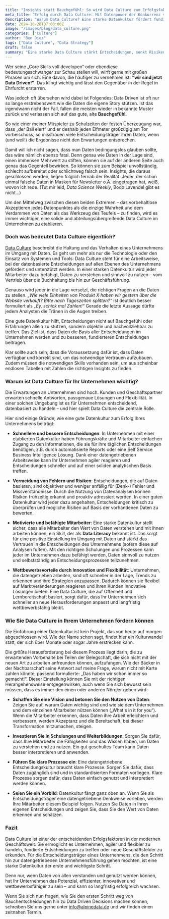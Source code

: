 ```yaml
---
title: "Insights statt Bauchgefühl: So wird Data Culture zum Erfolgsfaktor"
meta_title: "Erfolg durch Data Culture: Mit Datenpower der Konkurrenz voraus"
description: "Warum Data Culture? Eine starke Datenkultur fördert fundierte Entscheidungen, senkt Risiken und schafft Vorteile. Datenpower wird Basis für Erfolg und Effizienz."
date: 2024-10-28T07:00:00Z
image: "/images/blog/data_culture.png"
categories: ["Culture"]
author: "Ben Diez"
tags: ["Data Culture", "Data Strategy"]
draft: false
summary: "Eine starke Data Culture stärkt Entscheidungen, senkt Risiken und schafft Wettbewerbsvorteile. Sind Sie bereit für die Transformation zur Data Driven Company?"
---
```


Wer seine „Core Skills voll developen“ oder ebendiese bedeutungsschwanger zur Schau stellen will, wirft gerne mit großen Phrasen um sich. Eine davon, die häufiger zu vernehmen ist: **"wir sind jetzt Data Driven!"**. Das klingt wichtig und lässt den Gegenüber in der Regel in Ehrfurcht erstarren. 

Was jedoch oft übersehen wird dabei ist Folgendes: Data Driven ist oft nur so lange erstrebenswert wie die Daten die eigene Story stützen. Ist das irgendwann nicht der Fall, fallen die meisten wieder in bekannte Muster zurück und verlassen sich auf das gute, alte **Bauchgefühl**. 

So wie einer meiner Mitspieler zu Schulzeiten der festen Überzeugung war, dass „der Ball eiert“ und er deshalb jeden Elfmeter großzügig am Tor vorbeischoss, so misstrauen viele Entscheidungsträger ihren Daten, wenn (und weil!) die Ergebnisse nicht den Erwartungen entsprechen.

Damit will ich nicht sagen, dass man Daten bedingungslos glauben sollte, das wäre nämlich ebenso fatal. Denn genau wie Daten in der Lage sind, einen immensen Mehrwert zu stiften, können sie auf der anderen Seite auch genau das Gegenteil bewirken. So können sie zum Beispiel unvollständig, schlecht aufbereitet oder schlichtweg falsch sein. Insights, die daraus geschlossen werden, liegen folglich fernab der Realität. Jeder, der schon einmal falsche Daten in Masken für Newsletter o.Ä. eingetragen hat, weiß, wovon ich rede. (Tut mir leid, *Data Science Weekly*, Bodo Lavendel gibt es nicht…)

Um den Mittelweg zwischen diesen beiden Extremen – das vorbehaltlose Akzeptieren jedes Datenpunktes als die einzige Wahrheit und dem Verdammen von Daten als das Werkzeug des Teufels – zu finden, wird es immer wichtiger, eine solide und abteilungsübergreifende Data Culture im Unternehmen zu etablieren.

### Doch was bedeutet Data Culture eigentlich?

[Data Culture](https://alpinedata.de/culture/) beschreibt die Haltung und das Verhalten eines Unternehmens im Umgang mit Daten. Es geht um mehr als nur die Technologie oder den Einsatz von Systemen und Tools: Data Culture steht für eine Arbeitsweise, bei der datenbasierte Entscheidungen auf allen Ebenen des Unternehmens gefördert und unterstützt werden. In einer starken Datenkultur wird jeder Mitarbeiter dazu befähigt, Daten zu verstehen und sinnvoll zu nutzen – vom Vertrieb über die Buchhaltung bis hin zur Geschäftsführung. 

Genauso wird jeder in die Lage versetzt, die richtigen Fragen an die Daten zu stellen. *„Wie viele Einheiten von Produkt X haben wir gestern über die Website verkauft? Bitte nach Tageszeiten splitten?“* ist deutlich besser formuliert als *„Ey, schick mal Zahlen!“* Gerade die letzte Aussage dürfte jedem Analysten die Tränen in die Augen treiben.

Eine gute Datenkultur hilft, Entscheidungen nicht auf Bauchgefühl oder Erfahrungen allein zu stützen, sondern objektiv und nachvollziehbar zu treffen. Das Ziel ist, dass Daten die Basis aller Entscheidungen im Unternehmen werden und zu besseren, fundierteren Entscheidungen beitragen.

Klar sollte auch sein, dass die Voraussetzung dafür ist, dass Daten verfügbar und korrekt sind, um das notwendige Vertrauen aufzubauen. Zudem müssen die notwendigen Skills vorhanden sein, um aus scheinbar endlosen Tabellen mit Zahlen die richtigen Insights zu finden.

### Warum ist Data Culture für Ihr Unternehmen wichtig?

Die Erwartungen an Unternehmen sind hoch. Kunden und Geschäftspartner erwarten schnelle Antworten, passgenaue Lösungen und Flexibilität. In einer solchen Umgebung ist es für Unternehmen entscheidend, datenbasiert zu handeln – und hier spielt Data Culture die zentrale Rolle.

Hier sind einige Gründe, wie eine gute Datenkultur zum Erfolg Ihres Unternehmens beiträgt:

- **Schnellere und bessere Entscheidungen**: In Unternehmen mit einer etablierten Datenkultur haben Führungskräfte und Mitarbeiter einfachen Zugang zu den Informationen, die sie für ihre täglichen Entscheidungen benötigen, z.B. durch automatisierte Reports oder eine Self Service Business Intelligence Lösung. Dank einer datengetriebenen Arbeitsweise kann Ihr Unternehmen agiler reagieren und Entscheidungen schneller und auf einer soliden analytischen Basis treffen.

- **Vermeidung von Fehlern und Risiken**: Entscheidungen, die auf Daten basieren, sind objektiver und weniger anfällig für (Denk-) Fehler und Missverständnisse. Durch die Nutzung von Datenanalysen können Risiken frühzeitig erkannt und proaktiv adressiert werden. In einer guten Datenkultur wird jeder dazu angehalten, Entscheidungen kritisch zu überprüfen und mögliche Risiken auf Basis der vorhandenen Daten zu bewerten.

- **Motivierte und befähigte Mitarbeiter**: Eine starke Datenkultur stellt sicher, dass alle Mitarbeiter den Wert von Daten verstehen und mit ihnen arbeiten können, ein Skill, der als **Data Literacy** bekannt ist. Das sorgt für eine positive Einstellung im Umgang mit Daten und stärkt das Vertrauen in die Entscheidungen des Unternehmens (sofern diese auf Analysen fußen). Mit den richtigen Schulungen und Prozessen kann jeder im Unternehmen dazu befähigt werden, Daten sinnvoll zu nutzen und selbstständig an Entscheidungsprozessen teilzunehmen.

- **Wettbewerbsvorteile durch Innovation und Flexibilität**: Unternehmen, die datengetrieben arbeiten, sind oft schneller in der Lage, Trends zu erkennen und ihre Strategien anzupassen. Dadurch können sie flexibel auf Marktveränderungen reagieren und ihren Kunden innovative Lösungen bieten. Eine Data Culture, die auf Offenheit und Lernbereitschaft basiert, sorgt dafür, dass Ihr Unternehmen sich schneller an neue Herausforderungen anpasst und langfristig wettbewerbsfähig bleibt.

### Wie Sie Data Culture in Ihrem Unternehmen fördern können
Die Einführung einer Datenkultur ist kein Projekt, das von heute auf morgen abgeschlossen wird. Wie der Name schon sagt, findet hier ein Kulturwandel statt, der sich über Monate oder sogar Jahre erstrecken kann. 

Die größte Herausforderung bei diesem Prozess liegt darin, die zu erwartenden Vorbehalte bei Teilen der Belegschaft, die sich nicht mit der neuen Art zu arbeiten anfreunden können, aufzufangen. Wie der Bäcker in der Nachbarschaft seine Antwort auf meine Frage, warum nicht mit Karte zahlen könnte, passend formulierte: „Das haben wir schon immer so gemacht!“. Dieser Einstellung können Sie mit der richtigen Herangehensweise entgegenwirken, auch wenn Sie sich bewusst sein müssen, dass es immer den einen oder anderen Nörgler geben wird:

- **Schaffen Sie eine Vision und betonen Sie den Nutzen von Daten**: Zeigen Sie auf, warum Daten wichtig sind und wie sie dem Unternehmen und dem einzelnen Mitarbeiter nützen können („What's in it for you“). Wenn die Mitarbeiter erkennen, dass Daten ihre Arbeit erleichtern und verbessern, werden Akzeptanz und die Bereitschaft, bei dieser Transformation mitzumachen, steigen.

- **Investieren Sie in Schulungen und Weiterbildungen**: Sorgen Sie dafür, dass Ihre Mitarbeiter die Fähigkeiten und das Wissen haben, um Daten zu verstehen und zu nutzen. Ein gut geschultes Team kann Daten besser interpretieren und anwenden.

- **Führen Sie klare Prozesse ein**: Eine datengetriebene Entscheidungskultur braucht klare Prozesse. Sorgen Sie dafür, dass Daten zugänglich sind und in standardisierten Formaten vorliegen. Klare Prozesse sorgen dafür, dass Daten einfach genutzt und interpretiert werden können.

- **Seien Sie ein Vorbild**: Datenkultur fängt ganz oben an. Wenn Sie als Entscheidungsträger eine datengetriebene Denkweise vorleben, werden Ihre Mitarbeiter diesem Beispiel folgen. Nutzen Sie Daten in Ihren eigenen Entscheidungen und zeigen Sie, dass Sie den Wert von Daten erkennen und schätzen.

### Fazit

Data Culture ist einer der entscheidenden Erfolgsfaktoren in der modernen Geschäftswelt. Sie ermöglicht es Unternehmen, agiler und flexibler zu handeln, fundierte Entscheidungen zu treffen oder neue Geschäftsfelder zu erkunden. Für die Entscheidungsträger eines Unternehmens, die den Schritt hin zur datengetriebenen Unternehmensführung gehen möchten, ist eine starke Datenkultur der erste und wichtigste Schritt.

Denn nur, wenn Daten von allen verstanden und genutzt werden können, hat Ihr Unternehmen das Potenzial, effizienter, innovativer und wettbewerbsfähiger zu sein – und kann so langfristig erfolgreich wachsen.

Wenn Sie sich nun fragen, wie Sie den ersten Schritt weg von Bauchentscheidungen hin zu Data Driven Decisions machen können, schreiben Sie uns gerne unter [info@alpinedata.de](mailto:info@alpinedata.de?subject=Data%20Culture) und wir finden einen zeitnahen Termin.
